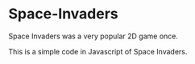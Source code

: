 # Space-Invaders
Space Invaders was a very popular 2D game once.

This is a simple code in Javascript of Space Invaders.
